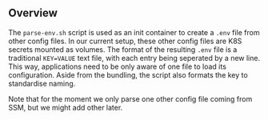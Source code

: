 ## Overview
The `parse-env.sh` script is used as an init container to create a `.env` file from other config files. In our current setup, these other config files are K8S secrets mounted as volumes. The format of the resulting `.env` file is a traditional `KEY=VALUE` text file, with each entry being seperated by a new line. This way, applications need to be only aware of one file to load its configuration. Aside from the bundling, the script also formats the key to standardise naming.

Note that for the moment we only parse one other config file coming from SSM, but we might add other later.